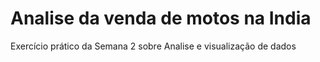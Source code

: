 # Analise da venda de motos na India

Exercício prático da Semana 2 sobre Analise e visualização de dados

